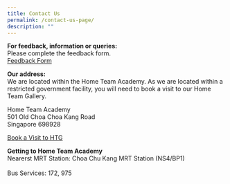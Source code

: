 ```yaml
---
title: Contact Us
permalink: /contact-us-page/
description: ""
---
```



**For feedback, information or queries:**<br>
Please complete the feedback form.<br>
[Feedback Form](https://go.gov.sg/htgcontactus)

**Our address:**<br>
We are located within the Home Team Academy. As we are located within a restricted government facility, you will need to book a visit to our Home Team Gallery.

Home Team Academy<br>
501 Old Choa Choa Kang Road<br>
Singapore 698928

[Book a Visit to HTG](https://form.gov.sg/623080bdf8325c0012825d07)

**Getting to Home Team Academy**<br>
Nearerst MRT Station: Choa Chu Kang MRT Station (NS4/BP1)<br><br>
Bus Services: 172, 975